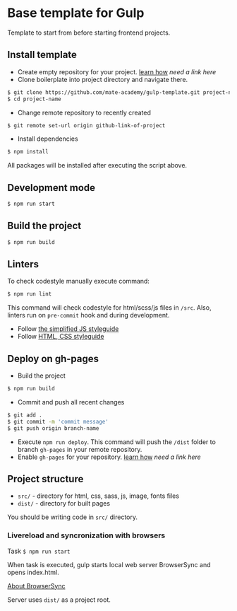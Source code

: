 # Base template for Gulp

Template to start from before starting frontend projects.

## Install template

- Create empty repository for your project. [learn how](#) _need a link here_
- Clone boilerplate into project directory and navigate there.
```bash
$ git clone https://github.com/mate-academy/gulp-template.git project-name
$ cd project-name
```
- Change remote repository to recently created
```bash
$ git remote set-url origin github-link-of-project
```
- Install dependencies
```bash
$ npm install
```

All packages will be installed after executing the script above.

## Development mode 

```bash
$ npm run start
```

## Build the project

```bash
$ npm run build
```

## Linters

To check codestyle manually execute command:
```bash
$ npm run lint
```
This command will check codestyle for html/scss/js files in `/src`. Also, 
linters run on `pre-commit` hook and during development.

- Follow [the simplified JS styleguide](https://mate-academy.github.io/style-guides/javascript-standard-modified)
- Follow [HTML, CSS styleguide](https://mate-academy.github.io/style-guides/htmlcss.html)

## Deploy on gh-pages

- Build the project
```bash
$ npm run build
```
- Commit and push all recent changes
```bash
$ git add .
$ git commit -m 'commit message'
$ git push origin branch-name
```
- Execute `npm run deploy`. This command will push the `/dist` folder to branch
  `gh-pages` in your remote repository. 
- Enable `gh-pages` for your repository. [learn how](#) _need a link here_

## Project structure

- `src/` - directory for html, css, sass, js, image, fonts files
- `dist/` - directory for built pages

You should be writing code in `src/` directory.

### Livereload and syncronization with browsers

Task `$ npm run start`

When task is executed, gulp starts local web server BrowserSync and opens index.html.  

[About BrowserSync](http://www.browsersync.io/)  

Server uses `dist/` as a project root.
